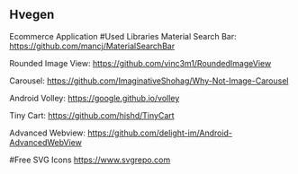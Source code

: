 ## Hvegen
Ecommerce Application
#Used Libraries
Material Search Bar: https://github.com/mancj/MaterialSearchBar

Rounded Image View: https://github.com/vinc3m1/RoundedImageView

Carousel: https://github.com/ImaginativeShohag/Why-Not-Image-Carousel

Android Volley: https://google.github.io/volley

Tiny Cart: https://github.com/hishd/TinyCart

Advanced Webview: https://github.com/delight-im/Android-AdvancedWebView

#Free SVG Icons
https://www.svgrepo.com

